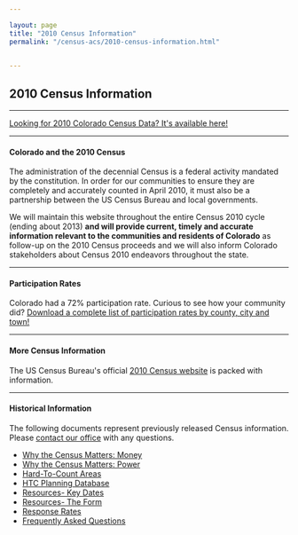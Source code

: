 ```yaml
---

layout: page
title: "2010 Census Information"
permalink: "/census-acs/2010-census-information.html"

    
---
```

## 2010 Census Information
- - -
[Looking for 2010 Colorado Census Data? It's available here!](http://dola.colorado.gov/demog-cms/content/census-data)
- - -
#### Colorado and the 2010 Census
The administration of the decennial Census is a federal activity mandated by the constitution. In order for our communities to ensure they are completely and accurately counted in April 2010, it must also be a partnership between the US Census Bureau and local governments.

We will maintain this website throughout the entire Census 2010 cycle (ending about 2013) **and will provide current, timely and accurate information relevant to the communities and residents of Colorado** as follow-up on the 2010 Census proceeds and we will also inform Colorado stakeholders about Census 2010 endeavors throughout the state.
- - -
#### Participation Rates
Colorado had a 72% participation rate. Curious to see how your community did? [Download a complete list of participation rates by county, city and town!](https://drive.google.com/file/d/0B0m67XbcqVYRY05QTEF5LV9hRmM/view?usp=sharing)
- - -
#### More Census Information
The US Census Bureau's official [2010 Census website](http://www.census.gov/2010census/) is packed with information.
- - -
#### Historical Information
The following documents represent previously released Census information. Please [contact our office](dola.helpdesk@state.co.us) with any questions.

- [Why the Census Matters: Money](https://drive.google.com/file/d/0B0m67XbcqVYRLVlFU0s3a0hoSEE/view?usp=sharing)
- [Why the Census Matters: Power](https://drive.google.com/file/d/0B0m67XbcqVYRMnk4UjVMWm16SG8/view?usp=sharing)
- [Hard-To-Count Areas](https://drive.google.com/file/d/0B0m67XbcqVYRQUE1QUdKa1QtSVk/view?usp=sharing)
- [HTC Planning Database](https://drive.google.com/file/d/0B0m67XbcqVYRX3kyXzQweDhLbms/view?usp=sharing)
- [Resources- Key Dates](https://drive.google.com/file/d/0B0m67XbcqVYReldCSUI5LV9RR1k/view?usp=sharing)
- [Resources- The Form](https://drive.google.com/file/d/0B0m67XbcqVYRMkNGcmYzWGhHU0k/view?usp=sharing)
- [Response Rates](https://drive.google.com/file/d/0B0m67XbcqVYRejMwWnNyUjNmclk/view?usp=sharing)
- [Frequently Asked Questions](https://drive.google.com/file/d/0B0m67XbcqVYRaU5YQVVGTHhtTDQ/view?usp=sharing)